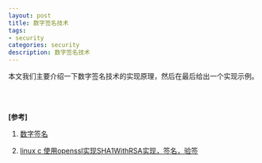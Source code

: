 ```yaml
---
layout: post
title: 数字签名技术
tags:
- security
categories: security
description: 数字签名技术
---
```



本文我们主要介绍一下数字签名技术的实现原理，然后在最后给出一个实现示例。


<!-- more -->







<br />
<br />

**[参考]**

1. [数字签名](https://baike.baidu.com/item/%E6%95%B0%E5%AD%97%E7%AD%BE%E5%90%8D/212550?fr=aladdin)

2. [linux c 使用openssl实现SHA1WithRSA实现，签名，验签](https://download.csdn.net/download/vr7jj/9846871)

<br />
<br />
<br />


